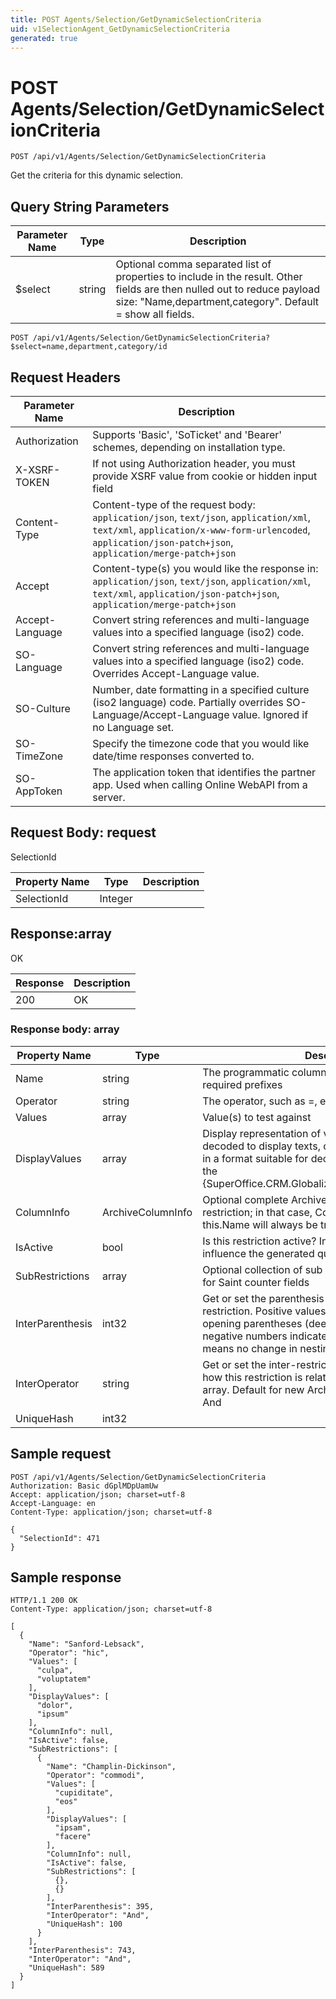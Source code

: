 ```yaml
---
title: POST Agents/Selection/GetDynamicSelectionCriteria
uid: v1SelectionAgent_GetDynamicSelectionCriteria
generated: true
---
```


# POST Agents/Selection/GetDynamicSelectionCriteria

```http
POST /api/v1/Agents/Selection/GetDynamicSelectionCriteria
```

Get the criteria for this dynamic selection.







## Query String Parameters

| Parameter Name | Type |  Description |
|----------------|------|--------------|
| $select | string |  Optional comma separated list of properties to include in the result. Other fields are then nulled out to reduce payload size: "Name,department,category". Default = show all fields. |

```http
POST /api/v1/Agents/Selection/GetDynamicSelectionCriteria?$select=name,department,category/id
```


## Request Headers

| Parameter Name | Description |
|----------------|-------------|
| Authorization  | Supports 'Basic', 'SoTicket' and 'Bearer' schemes, depending on installation type. |
| X-XSRF-TOKEN   | If not using Authorization header, you must provide XSRF value from cookie or hidden input field |
| Content-Type | Content-type of the request body: `application/json`, `text/json`, `application/xml`, `text/xml`, `application/x-www-form-urlencoded`, `application/json-patch+json`, `application/merge-patch+json` |
| Accept         | Content-type(s) you would like the response in: `application/json`, `text/json`, `application/xml`, `text/xml`, `application/json-patch+json`, `application/merge-patch+json` |
| Accept-Language | Convert string references and multi-language values into a specified language (iso2) code. |
| SO-Language | Convert string references and multi-language values into a specified language (iso2) code. Overrides Accept-Language value. |
| SO-Culture | Number, date formatting in a specified culture (iso2 language) code. Partially overrides SO-Language/Accept-Language value. Ignored if no Language set. |
| SO-TimeZone | Specify the timezone code that you would like date/time responses converted to. |
| SO-AppToken | The application token that identifies the partner app. Used when calling Online WebAPI from a server. |

## Request Body: request 

SelectionId 

| Property Name | Type |  Description |
|----------------|------|--------------|
| SelectionId | Integer |  |

## Response:array

OK

| Response | Description |
|----------------|-------------|
| 200 | OK |

### Response body: array

| Property Name | Type |  Description |
|----------------|------|--------------|
| Name | string | The programmatic column name, including any required prefixes |
| Operator | string | The operator, such as =, etc |
| Values | array | Value(s) to test against |
| DisplayValues | array | Display representation of value(s) - list ID's are decoded to display texts, other values are represented in a format suitable for decoding and display through the {SuperOffice.CRM.Globalization.CultureDataFormatter}. |
| ColumnInfo | ArchiveColumnInfo | Optional complete ArchiveColumnInfo for this restriction; in that case, ColumnInfo.Name == this.Name will always be true |
| IsActive | bool | Is this restriction active?  Inactive restrictions will not influence the generated query |
| SubRestrictions | array | Optional collection of sub criteria, usually null but set for Saint counter fields |
| InterParenthesis | int32 | Get or set the parenthesis (if any) associated with this restriction. Positive values indicate a number of opening parentheses (deepening nesting level), while negative numbers indicate closing parentheses. Zero means no change in nesting level (no parentheses). |
| InterOperator | string | Get or set the inter-restriction operator that describes how this restriction is related to the next one in an array. Default for new ArchiveRestrictionInfo objects is And |
| UniqueHash | int32 |  |

## Sample request

```http!
POST /api/v1/Agents/Selection/GetDynamicSelectionCriteria
Authorization: Basic dGplMDpUamUw
Accept: application/json; charset=utf-8
Accept-Language: en
Content-Type: application/json; charset=utf-8

{
  "SelectionId": 471
}
```

## Sample response

```http_
HTTP/1.1 200 OK
Content-Type: application/json; charset=utf-8

[
  {
    "Name": "Sanford-Lebsack",
    "Operator": "hic",
    "Values": [
      "culpa",
      "voluptatem"
    ],
    "DisplayValues": [
      "dolor",
      "ipsum"
    ],
    "ColumnInfo": null,
    "IsActive": false,
    "SubRestrictions": [
      {
        "Name": "Champlin-Dickinson",
        "Operator": "commodi",
        "Values": [
          "cupiditate",
          "eos"
        ],
        "DisplayValues": [
          "ipsam",
          "facere"
        ],
        "ColumnInfo": null,
        "IsActive": false,
        "SubRestrictions": [
          {},
          {}
        ],
        "InterParenthesis": 395,
        "InterOperator": "And",
        "UniqueHash": 100
      }
    ],
    "InterParenthesis": 743,
    "InterOperator": "And",
    "UniqueHash": 589
  }
]
```